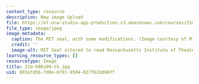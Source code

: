 ```yaml
---
content_type: resource
description: New image Upload
file: https://ol-ocw-studio-app-production.s3.amazonaws.com/courses/21m-606-introduction-to-stagecraft-spring-2009/803afd567d8e07919504027f62dd987f_21m-606s09-th.jpg
file_type: image/jpeg
image_metadata:
  caption: The MIT seal, with some modifications. (Image courtesy of MIT Theatre Department.)
  credit: ''
  image-alt: MIT Seal altered to read Massachusetts Institute of Theater.
learning_resource_types: []
resourcetype: Image
title: 21m-606s09-th.jpg
uid: 803afd56-7d8e-0791-9504-027f62dd987f
---
```

